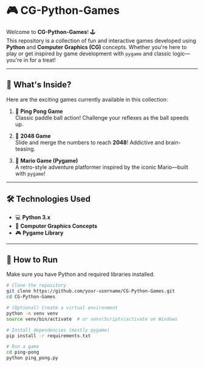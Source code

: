 # 🎮 CG-Python-Games

Welcome to **CG-Python-Games**! 🕹️  
This repository is a collection of fun and interactive games developed using **Python** and **Computer Graphics (CG)** concepts. Whether you're here to play or get inspired by game development with `pygame` and classic logic—you're in for a treat!

---

## 🧩 What's Inside?

Here are the exciting games currently available in this collection:

1. 🏓 **Ping Pong Game**  
   Classic paddle ball action! Challenge your reflexes as the ball speeds up.

2. 🔢 **2048 Game**  
   Slide and merge the numbers to reach **2048**! Addictive and brain-teasing.

3. 🍄 **Mario Game (Pygame)**  
   A retro-style adventure platformer inspired by the iconic Mario—built with `pygame`!

---

## 🛠️ Technologies Used

- 💻 **Python 3.x**
- 🎨 **Computer Graphics Concepts**
- 🎮 **Pygame Library**

---

## 🚀 How to Run

Make sure you have Python and required libraries installed.

```bash
# Clone the repository
git clone https://github.com/your-username/CG-Python-Games.git
cd CG-Python-Games

# (Optional) Create a virtual environment
python -m venv venv
source venv/bin/activate  # or venv\Scripts\activate on Windows

# Install dependencies (mostly pygame)
pip install -r requirements.txt

# Run a game
cd ping-pong
python ping_pong.py
